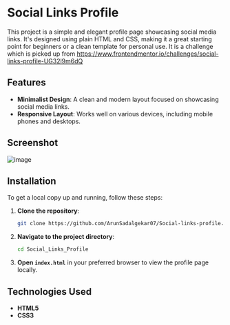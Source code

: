 
# Social Links Profile


This project is a simple and elegant profile page showcasing social media links. It's designed using plain HTML and CSS, making it a great starting point for beginners or a clean template for personal use. It is a challenge which is picked up from https://www.frontendmentor.io/challenges/social-links-profile-UG32l9m6dQ


## Features

- **Minimalist Design**: A clean and modern layout focused on showcasing social media links.
- **Responsive Layout**: Works well on various devices, including mobile phones and desktops.

## Screenshot
![image](https://github.com/user-attachments/assets/9cf03408-3396-4ba6-8304-a93d22946fef)


## Installation

To get a local copy up and running, follow these steps:

1. **Clone the repository**:
    ```bash
    git clone https://github.com/ArunSadalgekar07/Social-links-profile.git
    ```

2. **Navigate to the project directory**:
    ```bash
    cd Social_Links_Profile
    ```

3. **Open `index.html`** in your preferred browser to view the profile page locally.

## Technologies Used

- **HTML5**
- **CSS3**


